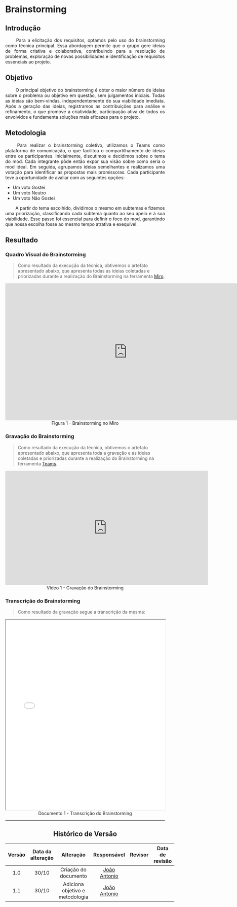# Brainstorming

## Introdução

<div align="justify">&emsp;&emsp;
Para a elicitação dos requisitos, optamos pelo uso do brainstorming como técnica principal. Essa abordagem permite que o grupo gere ideias de forma criativa e colaborativa, contribuindo para a resolução de problemas, exploração de novas possibilidades e identificação de requisitos essenciais ao projeto.
</div>

## Objetivo

<div align="justify">&emsp;&emsp;
O principal objetivo do brainstorming é obter o maior número de ideias sobre o problema ou objetivo em questão, sem julgamentos iniciais. Todas as ideias são bem-vindas, independentemente de sua viabilidade imediata. Após a geração das ideias, registramos as contribuições para análise e refinamento, o que promove a criatividade, participação ativa de todos os envolvidos e fundamenta soluções mais eficazes para o projeto.
</div>

## Metodologia

<div align="justify">&emsp;&emsp;
Para realizar o brainstorming coletivo, utilizamos o Teams como plataforma de comunicação, o que facilitou o compartilhamento de ideias entre os participantes. Inicialmente, discutimos e decidimos sobre o tema do mod. Cada integrante pôde então expor sua visão sobre como seria o mod ideal. Em seguida, agrupamos ideias semelhantes e realizamos uma votação para identificar as propostas mais promissoras. Cada participante teve a oportunidade de avaliar com as seguintes opções:
</div>

- Um voto Gostei
- Um voto Neutro
- Um voto Não Gostei

<div align="justify">&emsp;&emsp;
A partir do tema escolhido, dividimos o mesmo em subtemas e fizemos uma priorização, classificando cada subtema quanto ao seu apelo e à sua viabilidade. Esse passo foi essencial para definir o foco do mod, garantindo que nossa escolha fosse ao mesmo tempo atrativa e exequível.
</div>


## Resultado

### Quadro Visual do Brainstorming

> Como resultado da execução da técnica, obtivemos o artefato apresentado abaixo, que apresenta todas as ideias coletadas e priorizadas durante a realização do Brainstorming na ferramenta <a href="https://miro.com">Miro</a>.

<center>
<iframe width="768" height="432" src="https://miro.com/app/live-embed/uXjVLMhBd2A=/?moveToViewport=-3980,1125,18571,5936&embedId=758503783888" frameborder="0" scrolling="no" allow="fullscreen; clipboard-read; clipboard-write" allowfullscreen></iframe>
Figura 1 - Brainstorming no Miro
</center>


### Gravação do Brainstorming

> Como resultado da execução da técnica, obtivemos o artefato apresentado abaixo, que apresenta toda a gravação e as ideias coletadas e priorizadas durante a realização do Brainstorming na ferramenta <a href="https://teams.com">Teams</a>.

<center>
<iframe src="https://unbbr.sharepoint.com/sites/ArquitesoftwareTOTOLA/_layouts/15/embed.aspx?UniqueId=5a41b6cc-92a3-4157-88aa-e36a36a86434&embed=%7B%22ust%22%3Atrue%2C%22hv%22%3A%22CopyEmbedCode%22%7D&referrer=StreamWebApp&referrerScenario=EmbedDialog.Create" width="640" height="360" frameborder="0" scrolling="no" allowfullscreen title="REUNIAAAO-20241028_083536-Meeting Recording.mp4"></iframe>
Vídeo 1 - Gravação do Brainstorming
</center>

### Transcrição do Brainstorming

> Como resultado da gravação segue a transcrição da mesma:

<center>
<iframe src="./assets/brainstorming.pdf" width="100%" height="600px"></iframe>
Documento 1 - Transcrição do Brainstorming
</center>

---

<center>

## Histórico de Versão

</center>

<div style="margin: 0 auto; width: fit-content;">

| Versão | Data da alteração |            Alteração            |                  Responsável                  | Revisor | Data de revisão |
|:------:|:-----------------:|:-------------------------------:|:---------------------------------------------:|:-------:|:---------------:|
|  1.0   |       30/10       |      Criação do documento       | [João Antonio](https://github.com/joaoseisei) |         |                 |
|  1.1   |       30/10       | Adiciona objetivo e metodologia | [João Antonio](https://github.com/joaoseisei) |         |                 |

</div>
